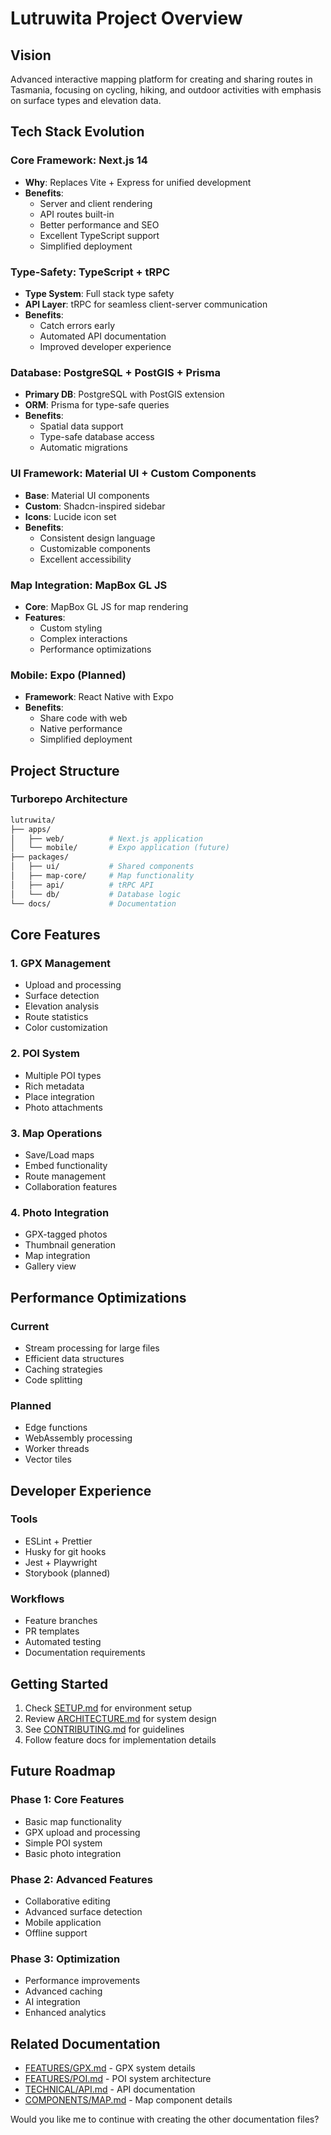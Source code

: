 # Lutruwita Project Overview

## Vision
Advanced interactive mapping platform for creating and sharing routes in Tasmania, focusing on cycling, hiking, and outdoor activities with emphasis on surface types and elevation data.

## Tech Stack Evolution

### Core Framework: Next.js 14
- **Why**: Replaces Vite + Express for unified development
- **Benefits**:
  - Server and client rendering
  - API routes built-in
  - Better performance and SEO
  - Excellent TypeScript support
  - Simplified deployment

### Type-Safety: TypeScript + tRPC
- **Type System**: Full stack type safety
- **API Layer**: tRPC for seamless client-server communication
- **Benefits**:
  - Catch errors early
  - Automated API documentation
  - Improved developer experience

### Database: PostgreSQL + PostGIS + Prisma
- **Primary DB**: PostgreSQL with PostGIS extension
- **ORM**: Prisma for type-safe queries
- **Benefits**:
  - Spatial data support
  - Type-safe database access
  - Automatic migrations

### UI Framework: Material UI + Custom Components
- **Base**: Material UI components
- **Custom**: Shadcn-inspired sidebar
- **Icons**: Lucide icon set
- **Benefits**:
  - Consistent design language
  - Customizable components
  - Excellent accessibility

### Map Integration: MapBox GL JS
- **Core**: MapBox GL JS for map rendering
- **Features**:
  - Custom styling
  - Complex interactions
  - Performance optimizations

### Mobile: Expo (Planned)
- **Framework**: React Native with Expo
- **Benefits**:
  - Share code with web
  - Native performance
  - Simplified deployment

## Project Structure

### Turborepo Architecture
```bash
lutruwita/
├── apps/
│   ├── web/          # Next.js application
│   └── mobile/       # Expo application (future)
├── packages/
│   ├── ui/           # Shared components
│   ├── map-core/     # Map functionality
│   ├── api/          # tRPC API
│   └── db/           # Database logic
└── docs/             # Documentation
```

## Core Features

### 1. GPX Management
- Upload and processing
- Surface detection
- Elevation analysis
- Route statistics
- Color customization

### 2. POI System
- Multiple POI types
- Rich metadata
- Place integration
- Photo attachments

### 3. Map Operations
- Save/Load maps
- Embed functionality
- Route management
- Collaboration features

### 4. Photo Integration
- GPX-tagged photos
- Thumbnail generation
- Map integration
- Gallery view

## Performance Optimizations

### Current
- Stream processing for large files
- Efficient data structures
- Caching strategies
- Code splitting

### Planned
- Edge functions
- WebAssembly processing
- Worker threads
- Vector tiles

## Developer Experience

### Tools
- ESLint + Prettier
- Husky for git hooks
- Jest + Playwright
- Storybook (planned)

### Workflows
- Feature branches
- PR templates
- Automated testing
- Documentation requirements

## Getting Started

1. Check [SETUP.md](SETUP.md) for environment setup
2. Review [ARCHITECTURE.md](ARCHITECTURE.md) for system design
3. See [CONTRIBUTING.md](GUIDES/CONTRIBUTING.md) for guidelines
4. Follow feature docs for implementation details

## Future Roadmap

### Phase 1: Core Features
- Basic map functionality
- GPX upload and processing
- Simple POI system
- Basic photo integration

### Phase 2: Advanced Features
- Collaborative editing
- Advanced surface detection
- Mobile application
- Offline support

### Phase 3: Optimization
- Performance improvements
- Advanced caching
- AI integration
- Enhanced analytics

## Related Documentation
- [FEATURES/GPX.md](FEATURES/GPX.md) - GPX system details
- [FEATURES/POI.md](FEATURES/POI.md) - POI system architecture
- [TECHNICAL/API.md](TECHNICAL/API.md) - API documentation
- [COMPONENTS/MAP.md](COMPONENTS/MAP.md) - Map component details

Would you like me to continue with creating the other documentation files?